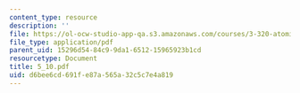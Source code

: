 ```yaml
---
content_type: resource
description: ''
file: https://ol-ocw-studio-app-qa.s3.amazonaws.com/courses/3-320-atomistic-computer-modeling-of-materials-sma-5107-spring-2005/d6bee6cd691fe87a565a32c5c7e4a819_5_10.pdf
file_type: application/pdf
parent_uid: 15296d54-84c9-9da1-6512-15965923b1cd
resourcetype: Document
title: 5_10.pdf
uid: d6bee6cd-691f-e87a-565a-32c5c7e4a819
---
```

